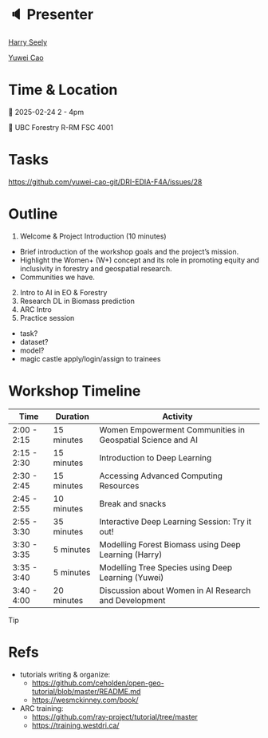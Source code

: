 # :speaker: Presenter

[Harry Seely](https://github.com/harryseely)

[Yuwei Cao](https://github.com/yuwei-cao-git)

# Time & Location

:calendar: 2025-02-24 2 - 4pm

:round_pushpin: UBC Forestry R-RM FSC 4001

# Tasks
https://github.com/yuwei-cao-git/DRI-EDIA-F4A/issues/28

# Outline
1. Welcome & Project Introduction (10 minutes)
  - Brief introduction of the workshop goals and the project’s mission.
  - Highlight the Women+ (W+) concept and its role in promoting equity and inclusivity in forestry and geospatial research.
  - Communities we have.

2. Intro to AI in EO & Forestry
3. Research DL in Biomass prediction
4. ARC Intro
5. Practice session
  - task?
  - dataset?
  - model?
  - magic castle apply/login/assign to trainees
  

# Workshop Timeline 

| Time         | Duration     | Activity                                                                 |
|--------------|--------------|--------------------------------------------------------------------------|
| 2:00 - 2:15  | 15 minutes   | Women Empowerment Communities in Geospatial Science and AI               |
| 2:15 - 2:30  | 15 minutes   | Introduction to Deep Learning                                            |
| 2:30 - 2:45  | 15 minutes   | Accessing Advanced Computing Resources                                   |
| 2:45 - 2:55  | 10 minutes   | Break and snacks                                                         |
| 2:55 - 3:30  | 35 minutes   | Interactive Deep Learning Session: Try it out!                           |
| 3:30 - 3:35  | 5 minutes    | Modelling Forest Biomass using Deep Learning (Harry)                     |
| 3:35 - 3:40  | 5 minutes    | Modelling Tree Species using Deep Learning (Yuwei)                       |
| 3:40 - 4:00  | 20 minutes   | Discussion about Women in AI Research and Development                    |



> [!TIP]
>
# Refs
- tutorials writing & organize:
  - https://github.com/ceholden/open-geo-tutorial/blob/master/README.md
  - https://wesmckinney.com/book/
- ARC training:
  - https://github.com/ray-project/tutorial/tree/master
  - https://training.westdri.ca/
